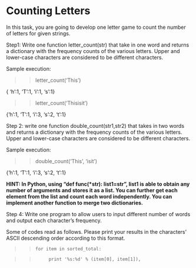 # Counting Letters

In this task, you are going to develop one letter game to count the number of letters for given strings.

Step1: Write one function letter_count(str) that take in one word and returns a dictionary with the
frequency counts of the various letters. Upper and lower-case characters are considered to be different
characters.

Sample execution:
>>letter_count(‘This’)

{ ‘h’:1, ‘T’:1, ‘i’:1, ‘s’:1}

>>letter_count(‘Thisisit’)

{‘h’:1, ‘T’:1, ‘i’:3, ‘s’:2, ‘t’:1}

Step 2: write one function double_count(str1,str2) that takes in two words and returns a dictionary with
the frequency counts of the various letters. Upper and lower-case characters are considered to be different
characters.

Sample execution:
>> double_count(‘This’, ‘isit’)

{‘h’:1, ‘T’:1, ‘i’:3, ‘s’:2, ‘t’:1}

**HINT: In Python, using “def func(\*str): list1=str”, list1 is able to obtain any number of
arguments and stores it as a list. You can further get each element from the list and count each
word independently. You can implement another function to merge two dictionaries.**

Step 4: Write one program to allow users to input different number of words and output each
character’s frequency.

Some of codes read as follows. Please print your results in the characters’ ASCII descending order
according to this format.

>>     for item in sorted_total:

>>          print '%s:%d' % (item[0], item[1]),